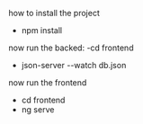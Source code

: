 how to install the project 
- npm install




now run the backed:
-cd frontend
- json-server --watch db.json




now run the frontend
- cd frontend
- ng serve



